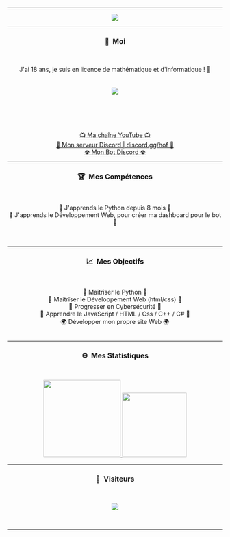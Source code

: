 -----

<p align = "center">
<img src="https://s1.qwant.com/thumbr/0x0/8/9/55026ca745afc31cf5d84cfcc777715d91988f8d02e85c4297836d9b92fd99/mob-psycho-gif-6.gif?u=http%3A%2F%2Fgifimage.net%2Fwp-content%2Fuploads%2F2017%2F10%2Fmob-psycho-gif-6.gif&q=0&b=1&p=0&a=1">
</p>

-----
### <p align="center">🧠 &nbsp;Moi</p>
<br>
<p align="center">
  J'ai 18 ans, je suis en licence de mathématique et d'informatique ! 🙂
  <br>
  <br>
  <br>
  <img src="https://cdn.discordapp.com/avatars/755734583005282334/bfbc342eb203445a6356d318854032d2.png">
  <br>
  <br>
  <br>
  <br>
  <br>
  <br>
  <a href="https://www.youtube.com/c/2spyyy">📺 Ma chaîne YouTube 📺</a>
  <br>
  <a href="https://discord.gg/hof/">💬 Mon serveur Discord | discord.gg/hof 💬</a>
  <br>
  <a href="https://discord.com/api/oauth2/authorize?client_id=828342022091964507&permissions=4294967287&scope=bot">☢ Mon Bot Discord ☢</a>
  <br>
</p>

-----
### <p align="center">🏆 &nbsp;Mes Compétences</p>
<br>
<p align="center">
  🐍 J'apprends le Python depuis 8 mois 🐍
  <br>
  💠 J'apprends le Développement Web, pour créer ma dashboard pour le bot 💠
  <br>
  <br>
  <br>
</p>

-----
### <p align="center">📈 &nbsp;Mes Objectifs</p>
<br>
<p align="center">
  🐍 Maitrîser le Python 🐍
  <br>
  💠 Maitrîser le Développement Web (html/css) 💠
  <br>
  🔐 Progresser en Cybersécurité 🔐
  <br>
  🎃 Apprendre le JavaScript / HTML / Css / C++ / C# 🎃
  <br>
  🌍 Développer mon propre site Web 🌍
  <br>
  <br>
</p>


-----
### <p align="center">⚙️ &nbsp;Mes Statistiques</p>
<br>
<p align="center">
<a href="https://github.com/2spy">
  <img height="180em" src="https://github-readme-stats-eight-theta.vercel.app/api?username=2spy&show_icons=true&theme=react&include_all_commits=true&locale=fr"/>
  <img height="150em" src="https://github-readme-stats-eight-theta.vercel.app/api/top-langs/?username=2spy&layout=compact&langs_count=8&theme=react&locale=fr"/>
</a>
  
</p>

-----

### <p align="center">👀 &nbsp;Visiteurs</p>
<br>
<p align="center">
  <img src="https://profile-counter.glitch.me/2spy/count.svg" />
</p>
<br>

-----
